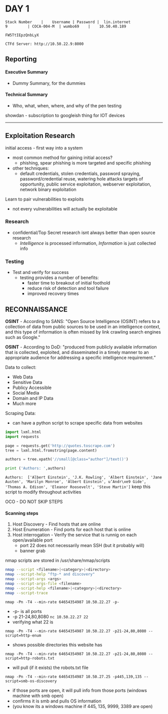 # DAY 1

```
Stack Number	|    Username |	Password |	lin.internet
9	      | COCA-004-M	| wumbo69	 |    10.50.40.189

FW5TtIEpzQnbLyX

CTFd Server: http://10.50.22.9:8000
```

## Reporting 
#### Executive Summary 
  - Dummy Summary, for the dummies
#### Technical Summary
  - Who, what, when, where, and why of the pen testing
  
  
showdan - subscription to googleish thing for IOT devices

---
## Exploitation Research

initial access - first way into a system 
  - most common method for gaining initial access?
    - phishing, spear phishing is more targeted and specific phishing
  - other techniques:
    - default credentials, stolen credentials, password spraying, password/credential reuse, watering hole attacks
    targets of opportunity, public service exploitation, webserver exploitation, network binary exploitation
    
Learn to pair vulnerabilities to exploits
  - not every vulnerabilities will actually be exploitable

### Research
- confidential/Top Secret research isnt always better than open source research
  - *Intelligence* is processed information, *Information* is just collected info 

### Testing
- Test and verify for success
  - testing provides a number of benefits:
    - faster time to breakout of initial foothold
    - reduce risk of detection and tool failure
    - improved recovery times
   
## RECONNAISSANCE
**OSINT** - According to SANS: "Open Source Intelligence (OSINT) refers to a collection of data from public sources to be used in an intelligence context, and this type of information is often missed by link crawling search engines such as Google."

**OSINT** - According to DoD: "produced from publicly available information that is collected, exploited, and disseminated in a timely manner to an appropriate audience for addressing a specific intelligence requirement.”

Data to collect:
  - Web Data
  - Sensitive Data
  - Publicy Accessible
  - Social Media
  - Domain and IP Data
  - Much more

Scraping Data:
  - can have a python script to scrape specific data from websites
  
  ```python 
import lxml.html
import requests

page = requests.get('http://quotes.toscrape.com')
tree = lxml.html.fromstring(page.content)

authors = tree.xpath('//small[@class="author"]/text()')

print ('Authors: ',authors)
```
`Authors:  ['Albert Einstein', 'J.K. Rowling', 'Albert Einstein', 'Jane Austen', 'Marilyn Monroe', 'Albert Einstein', u’Andr\xe9 Gide', 'Thomas A. Edison', 'Eleanor Roosevelt', 'Steve Martin']`
keep this script to modify throughout activities

OCO - DO NOT SKIP STEPS 

#### Scanning steps
  1. Host Discovery
    - Find hosts that are online
  2. Host Enumeration
    - Find ports for each host that is online
  3. Host interrogation
    - Verify the service that is runnig on each open/available port
      - port 22 does not necessarily mean SSH (but it probably will)
      -  banner grab


nmap scripts are stored in /usr/share/nmap/scripts

```bash
nmap --script <filename>|<category>|<directory>
nmap --script-help "ftp-* and discovery"
nmap --script-args <args>
nmap --script-args-file <filename>
nmap --script-help <filename>|<category>|<directory>
nmap --script-trace
```
`nmap -Pn -T4 --min-rate 64654354987 10.50.22.27 -p-`
- -p- is all ports
- -p 21-24,80,8080
`nc 10.50.22.27 22`
- verifying what 22 is

`nmap -Pn -T4 --min-rate 64654354987 10.50.22.27 -p21-24,80,8080 --script=http-enum`
- shows possible directories this website has 

`nmap -Pn -T4 --min-rate 64654354987 10.50.22.27 -p21-24,80,8080 --script=http-robots.txt`
- will pull (if it exists) the robots.txt file

`nmap -Pn -T4 --min-rate 64654354987 10.50.27.25 -p445,139,135 --script=smb-os-discovery`
- if those ports are open, it will pull info from those ports (windows machine with smb open)
- confirms it is smb and pulls OS information
- (you know its a windows machine if 445, 135, 9999, 3389 are open)







